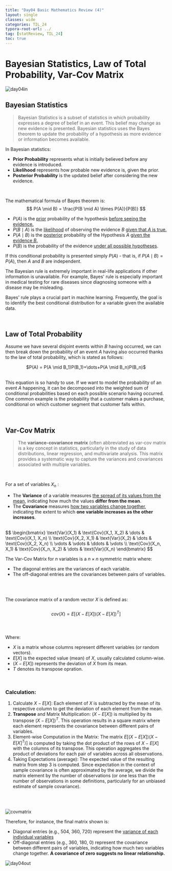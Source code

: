 ```yaml
---
title: "Day04 Basic Mathematics Review (4)"
layout: single
classes: wide
categories: TIL_24
typora-root-url: ../
tag: [statReview, TIL_24]
toc: true
---
```


# Bayesian Statistics, Law of Total Probability, Var-Cov Matrix

<img src ="/blog/images/2024-05-17-TIL24_Day4/69969D0B-C02B-4D43-82FD-54BC15A676C9.jpeg" alt="day04in">

<br>

## Bayesian Statistics

>Bayesian Statistics is a subset of statistics in which probability expresses a degree of belief in an event. This belief may change as new evidence is presented. Bayesian statistics uses the Bayes theorem to update the probability of a hypothesis as more evidence or information becomes available. 



In Bayesian statistics:

- **Prior Probability** represents what is initially believed before any evidence is introduced.
- **Likelihood** represents how probable new evidence is, given the prior.
- **Posterior Probability** is the updated belief after considering the new evidence. 

<br>

The mathematical formula of Bayes theorem is:
$$
P(A \mid B) = \frac{P(B \mid A) \times P(A)}{P(B)}
$$

- $P(A)$ is the <u>prior</u> probability of the hypothesis <u>before seeing the evidence.</u>
- $P(B \mid A)$ is the <u>likelihood</u> of observing the evidence $B$ <u>given that $A$ is true.</u>
- $P(A \mid B)$ is the <u>posterior</u> probability of the Hypothesis $A$ <u>given the evidence $B$.</u>
- $P(B)$ is the probability of the evidence <u>under all possible hypotheses</u>. 



If this conditional probability is presented simply $P(A)$ - that is, if $P(A \mid B) = P(A)$, then $A$ and $B$ are independent. 

The Bayesian rule is extremely important in real-life applications if other information is unavailable. For example, Bayes' rule is especially important in medical testing for rare diseases since diagnosing someone with a disease may be misleading.

Bayes' rule plays a crucial part in machine learning. Frequently, the goal is to identify the best conditional distribution for a variable given the available data.



<br>

## Law of Total Probability

Assume we have several disjoint events within $B$ having occurred, we can then break down the probability of an event $A$ having also occurred thanks to the law of total probability, which is stated as follows: 

<center>
  $P(A) = P(A \mid B_1)P(B_1)+\dots+P(A \mid B_n)P(B_n)$
</center>

<br>This equation is so handy to use. If we want to model the probability of an event $A$ happening, it can be decomposed into the weighted sum of conditional probabilities based on each possible scenario having occurred. One common example is the probability that a customer makes a purchase, conditional on which customer segment that customer falls within. 



<br>



## Var-Cov Matrix

> The **variance-covariance matrix** (often abbreviated as var-cov matrix is a key concept in statistics, particularly in the study of data distributions, linear regression, and multivariate analysis. This matrix provides a systematic way to capture the variances and covariances associated with multiple variables. 

<br>

For a set of variables $X_n$ :

- The **Variance** of a variable measures <u>the spread of its values from the mean</u>, indicating how much the values **differ from the mean**.
- The **Covariance** measures <u>how two variables change together</u>, indicating the extent to which **one variable increases as the other increases**.

<br>
$$
\begin{bmatrix}
\text{Var}(X_1) & \text{Cov}(X_1, X_2) & \dots & \text{Cov}(X_1, X_n) \\
\text{Cov}(X_2, X_1) & \text{Var}(X_2) & \dots & \text{Cov}(X_2, X_n) \\
\vdots & \vdots & \ddots & \vdots \\
\text{Cov}(X_n, X_1) & \text{Cov}(X_n, X_2) & \dots & \text{Var}(X_n)
\end{bmatrix}
$$

<br>

The Var-Cov Matrix for $n$ variables is a $n \times n$ symmetric matrix where:

* The diagonal entries are the variances of each variable.
* The off-diagonal entries are the covariances between pairs of variables.

<br><br>

The covariance matrix of a random vector $X$ is defined as: <br><br>
$$
cov(X) = E[(X-E[X])(X-E[X])^T]
$$
<br><br>

Where:

- $X$ is a matrix whose columns represent different variables (or random vectors).
- $E[X]$ is the expected value (mean) of $X$, usually calculated column-wise.
- $(X-E[X])$ represents the deviation of $X$ from its mean.
- $T$ denotes its transpose opration.

<br>

### **Calculation:**

1. Calculate $X-E[X]$: Each element of $X$ is subtracted by the mean of its respective column to get the deviation of each element from the mean.
2. **Transpose** and Matrix Multiplication: $(X-E[X])$ is multiplied by its transpose $(X-E[X])^T$. This operation results in a square matrix where each element represents the covariance between different pairs of variables.
3. Element-wise Computation in the Matrix: The matrix $E[(X-E[X])(X-E[X]^T)]$ is computed by taking the dot product of the rows of $X-E[X]$​ with the columns of its transpose. This operation aggregates the product of deviations for each pair of variables across all observations. 
4. Taking Expectations (average): The expected value of the resulting matrix from step 3 is computed. Since expectation in the context of sample covariance is often approximated by the average, we divide the matrix element by the number of observations (or one less than the number of observations in some definitions, particularly for an unbiased estimate of sample covariance).

<br><br>

<img src= "/blog/images/2024-05-17-TIL24_Day4/image-20240517151032965.png" alt="covmatrix">

Therefore, for instance, the final matrix shown is:

- Diagonal entries (e.g., 504, 360, 720) represent the <u>variance of each individual variables</u>
- Off-diagonal entries (e.g., 360, 180, 0) represent the covariance between different pairs of variables, indicating how much two variables change together. **A covariance of zero suggests no linear relationship.**



<img src="/blog/images/2024-05-17-TIL24_Day4/C114EA6B-AB8A-48C1-9564-0AA182B5CDAA.jpeg" alt="day04out">


